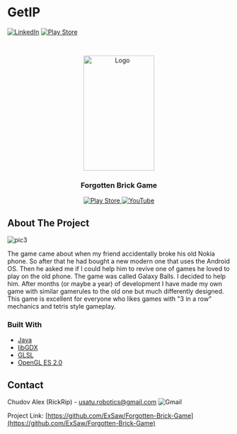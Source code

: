# GetIP

<!-- [![Contributors][contributors-shield]][contributors-url]
[![Forks][forks-shield]][forks-url]
[![Stargazers][stars-shield]][stars-url]
[![Issues][issues-shield]][issues-url]
[![MIT License][license-shield]][license-url]

<!--PM icon-->
<!--
![pic2](https://user-images.githubusercontent.com/86077011/122677219-e0e40080-d1fa-11eb-997e-52bc8d1c2305.png)
-->
<!--Hand-->
<!--
![logo_2](https://user-images.githubusercontent.com/86077011/122677313-4801b500-d1fb-11eb-89b8-276c3633ef32.png)
-->

<a href="https://play.google.com/store/apps/developer?id=RickRip"><img alt="LinkedIn" src="https://img.shields.io/badge/My_linkedin-%230077B5.svg?style=for-the-badge&logo=linkedin&logoColor=white"/></a>
<a href="https://play.google.com/store/apps/developer?id=RickRip"><img alt="Play Store" src="https://img.shields.io/badge/My_Google_Play-414141?style=for-the-badge&logo=google-play&logoColor=green"/></a>



<!-- PROJECT LOGO -->
<br />
<p align="center">
  <a href="https://github.com/othneildrew/Best-README-Template">
    <img src=https://user-images.githubusercontent.com/86077011/122677313-4801b500-d1fb-11eb-89b8-276c3633ef32.png alt="Logo" width="160" height="260">
  </a>

  <h3 align="center">Forgotten Brick Game</h3>

  <p align="center">
  <!--
    An awesome README template to jumpstart your projects!
    <br />
    <a href="https://play.google.com/store/apps/details?id=com.rickrip.game0"><strong>Link to Play Market »</strong></a>
    <br />
    <br />
-->
    <a href="https://play.google.com/store/apps/details?id=com.rickrip.game0">
      <img alt="Play Store" src="https://img.shields.io/badge/Game_on_Google_Play-414141?style=for-the-badge&logo=google-play&logoColor=green"/>
    </a>
    <a href="https://www.youtube.com/watch?v=dn3zrftrkGo">
      <img alt="YouTube" src="https://img.shields.io/badge/YouTube_Game_Video-%23FF0000.svg?style=for-the-badge&logo=YouTube&logoColor=white"/>
    </a>
   
  </p>
</p>



<!-- TABLE OF CONTENTS -->
<!--
<details open="open">
  <summary>Table of Contents</summary>
  <ol>
    <li>
      <a href="#about-the-project">About The Project</a>
      <ul>
        <li><a href="#built-with">Built With</a></li>
      </ul>
    </li>
    <li>
      <a href="#getting-started">Getting Started</a>
      <ul>
        <li><a href="#prerequisites">Prerequisites</a></li>
        <li><a href="#installation">Installation</a></li>
      </ul>
    </li>
    <li><a href="#usage">Usage</a></li>
    <li><a href="#roadmap">Roadmap</a></li>
    <li><a href="#contributing">Contributing</a></li>
    <li><a href="#license">License</a></li>
    <li><a href="#contact">Contact</a></li>
    <li><a href="#acknowledgements">Acknowledgements</a></li>
  </ol>
</details>
-->



<!-- ABOUT THE PROJECT -->
## About The Project

![pic3](https://user-images.githubusercontent.com/86077011/122676768-e3455b00-d1f8-11eb-9c3c-a9de65611c92.png)


The game came about when my friend accidentally broke his old Nokia phone. So after that he had bought a new modern one that uses the Android OS. Then he asked me if I could help him to revive one of games he loved to play on the old phone. The game was called Galaxy Balls. I decided to help him. After months (or maybe a year) of development I have made my own game with similar gamerules to the old one but much differently designed. This game is excellent for everyone who likes games with "3 in a row" mechanics and tetris style gameplay.

### Built With
* [Java](https://www.java.com)
* [libGDX](https://libgdx.com)
* [GLSL](https://wikipedia.org/wiki/OpenGL_Shading_Language)
* [OpenGL ES 2.0](https://www.opengl.org)


<!-- GETTING STARTED -->
<!-- ## Getting Started

This is a

### Prerequisites

This is an example of how to list things you need to use the software and how to install them.
* npm
  ```sh
  npm install npm@latest -g
  ```

### Installation

1. Get a free API Key at [https://example.com](https://example.com)
2. Clone the repo
   ```sh
   git clone https://github.com/your_username_/Project-Name.git
   ```
3. Install NPM packages
   ```sh
   npm install
   ```
4. Enter your API in `config.js`
   ```JS
   const API_KEY = 'ENTER YOUR API';
   ```



<!-- USAGE EXAMPLES -->
<!--
## Usage

Use this space to show useful examples of how a project can be used. Additional screenshots, code examples and demos work well in this space. You may also link to more resources.

_For more examples, please refer to the [Documentation](https://example.com)_



<!-- ROADMAP -->
<!--
## Roadmap

See the [open issues](https://github.com/othneildrew/Best-README-Template/issues) for a list of proposed features (and known issues).



<!-- CONTRIBUTING -->
<!--
## Contributing

Contributions are what make the open source community such an amazing place to be learn, inspire, and create. Any contributions you make are **greatly appreciated**.

1. Fork the Project
2. Create your Feature Branch (`git checkout -b feature/AmazingFeature`)
3. Commit your Changes (`git commit -m 'Add some AmazingFeature'`)
4. Push to the Branch (`git push origin feature/AmazingFeature`)
5. Open a Pull Request



<!-- LICENSE -->
<!--
## License

Distributed under the MIT License. See `LICENSE` for more information.


<!-- CONTACT -->
## Contact
Chudov Alex (RickRip) - usatu.robotics@gmail.com <img alt="Gmail" src="https://img.shields.io/badge/My Gmail-D14836?style=for-the-badge&logo=gmail&logoColor=white" />


Project Link: [https://github.com/ExSaw/Forgotten-Brick-Game](https://github.com/ExSaw/Forgotten-Brick-Game)

<!-- CONTACT -->
<!--
## Contact
RickRip - [@your_twitter](https://twitter.com/your_username) - email@example.com

Project Link: [https://github.com/your_username/repo_name](https://github.com/your_username/repo_name)



<!-- ACKNOWLEDGEMENTS -->
<!--
## Acknowledgements
* [GitHub Emoji Cheat Sheet](https://www.webpagefx.com/tools/emoji-cheat-sheet)
* [Img Shields](https://shields.io)
* [Choose an Open Source License](https://choosealicense.com)
* [GitHub Pages](https://pages.github.com)
* [Animate.css](https://daneden.github.io/animate.css)
* [Loaders.css](https://connoratherton.com/loaders)
* [Slick Carousel](https://kenwheeler.github.io/slick)
* [Smooth Scroll](https://github.com/cferdinandi/smooth-scroll)
* [Sticky Kit](http://leafo.net/sticky-kit)
* [JVectorMap](http://jvectormap.com)
* [Font Awesome](https://fontawesome.com)





<!-- MARKDOWN LINKS & IMAGES -->
<!-- https://www.markdownguide.org/basic-syntax/#reference-style-links -->
<!--
[contributors-shield]: https://img.shields.io/github/contributors/othneildrew/Best-README-Template.svg?style=for-the-badge
[contributors-url]: https://github.com/othneildrew/Best-README-Template/graphs/contributors
[forks-shield]: https://img.shields.io/github/forks/othneildrew/Best-README-Template.svg?style=for-the-badge
[forks-url]: https://github.com/othneildrew/Best-README-Template/network/members
[stars-shield]: https://img.shields.io/github/stars/othneildrew/Best-README-Template.svg?style=for-the-badge
[stars-url]: https://github.com/othneildrew/Best-README-Template/stargazers
[issues-shield]: https://img.shields.io/github/issues/othneildrew/Best-README-Template.svg?style=for-the-badge
[issues-url]: https://github.com/othneildrew/Best-README-Template/issues
[license-shield]: https://img.shields.io/github/license/othneildrew/Best-README-Template.svg?style=for-the-badge
[license-url]: https://github.com/othneildrew/Best-README-Template/blob/master/LICENSE.txt
[linkedin-shield]: https://img.shields.io/badge/-LinkedIn-black.svg?style=for-the-badge&logo=linkedin&colorB=555
[linkedin-url]: https://linkedin.com/in/othneildrew
[product-screenshot]: images/screenshot.png
